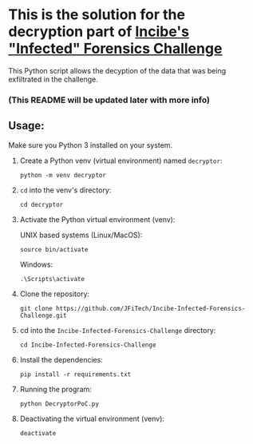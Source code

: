 # This is the solution for the decryption part of [Incibe's "Infected" Forensics Challenge](https://www.incibe.es/sites/default/files/paginas/academiahacker/retos-descargables/ficheros/infected.7z)

This Python script allows the decyption of the data that was being exfiltrated in the challenge.

### (This README will be updated later with more info)

## Usage:
Make sure you Python 3 installed on your system.

1. Create a Python venv (virtual environment) named `decryptor`:

    `
    python -m venv decryptor
    `

2. `cd` into the venv's directory:

    `
    cd decryptor
    `

3. Activate the Python virtual environment (venv):

    UNIX based systems (Linux/MacOS):

    `
    source bin/activate
    `

    Windows:

    `
    .\Scripts\activate
    `

4. Clone the repository:

    `
        git clone https://github.com/JFiTech/Incibe-Infected-Forensics-Challenge.git
    `

5. cd into the `Incibe-Infected-Forensics-Challenge` directory:

    `
    cd Incibe-Infected-Forensics-Challenge
    `

6. Install the dependencies:

    `
    pip install -r requirements.txt
    `

7. Running the program:

    `
    python DecryptorPoC.py 
    `

8. Deactivating the virtual environment (venv):

    `
    deactivate
    `